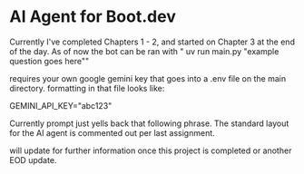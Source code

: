 # AI Agent for Boot.dev
Currently I've completed Chapters 1 - 2, and started on Chapter 3 at the end of the day.
As of now the bot can be ran with " uv run main.py "example question goes here""

requires your own google gemini key that goes into a .env file on the main directory.
formatting in that file looks like: 

GEMINI_API_KEY="abc123"

Currently prompt just yells back that following phrase. The standard layout for the AI agent is commented out per last assignment. 

will update for further information once this project is completed or another EOD update. 

